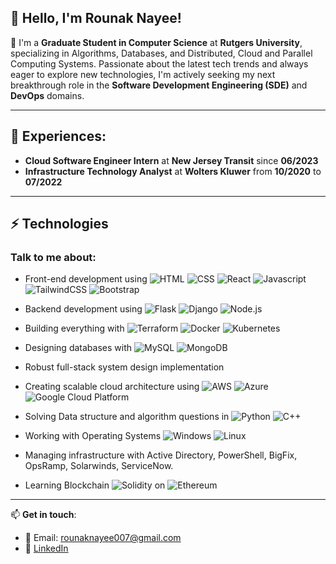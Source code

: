 ## 👋 Hello, I'm Rounak Nayee!

🏫 I'm a **Graduate Student in Computer Science** at **Rutgers University**, specializing in Algorithms, Databases, and Distributed, Cloud and Parallel Computing Systems. Passionate about the latest tech trends and always eager to explore new technologies, I'm actively seeking my next breakthrough role in the **Software Development Engineering (SDE)** and **DevOps** domains. 

---
## 🌟 Experiences:
- **Cloud Software Engineer Intern** at **New Jersey Transit** since **06/2023**
- **Infrastructure Technology Analyst** at **Wolters Kluwer** from **10/2020** to **07/2022**
---
<!--
### ⚡ Technologies
Talk to me about:
- Front-end development using **HTML, Javascript, CSS, Bootstrap**.
- Backend development using **Flask, Django, Node.js**.
- Building Everything with **Terraform, Docker, Kubernetes**
- Designing Databases with **MySQL, MongDB**.
- Robust full-stack system design implementation.
- Creating scalable cloud architecture using **AWS & Azure Cloud**.
- Solving Data structure and algorithm questions in **Python & C++**.
- Working with all things Infrastructure **Windows, Linux, Active Directory, PowerShell, BigFix, OpsRamp, Solarwinds, ServiceNow**
- Learning Buzzing technologies **Solidity on Ethereum**
--->
## ⚡ Technologies

### Talk to me about:

- Front-end development using ![HTML](https://img.shields.io/badge/HTML-E34F26?style=for-the-badge&logo=html5&logoColor=white) ![CSS](https://img.shields.io/badge/CSS-1572B6?&style=for-the-badge&logo=css3&logoColor=white) ![React](https://img.shields.io/badge/React.js-61DAFB?style=for-the-badge&logo=react&logoColor=black)  ![Javascript](https://img.shields.io/badge/JavaScript-323330?style=for-the-badge&logo=javascript&logoColor=F7DF1E) ![TailwindCSS](https://img.shields.io/badge/TailwindCSS-38B2AC?style=for-the-badge&logo=tailwind-css&logoColor=white) ![Bootstrap](https://img.shields.io/badge/Bootstrap-7952B3?style=for-the-badge&logo=bootstrap&logoColor=white)
- Backend development using ![Flask](https://img.shields.io/badge/Flask-000000?style=for-the-badge&logo=flask&logoColor=white)  ![Django](https://img.shields.io/badge/Django-092E20?style=for-the-badge&logo=django&logoColor=green)  ![Node.js](https://img.shields.io/badge/Node.js-43853D?style=for-the-badge&logo=node.js&logoColor=white)
- Building everything with ![Terraform](https://img.shields.io/badge/Terraform-623CE4?style=for-the-badge&logo=terraform&logoColor=white)  ![Docker](https://img.shields.io/badge/Docker-2CA5E0?style=for-the-badge&logo=docker&logoColor=white)  ![Kubernetes](https://img.shields.io/badge/Kubernetes-326ce5.svg?&style=for-the-badge&logo=kubernetes&logoColor=white)
- Designing databases with ![MySQL](https://img.shields.io/badge/MySQL-00000F?style=for-the-badge&logo=mysql&logoColor=white)  ![MongoDB](https://img.shields.io/badge/MongoDB-4EA94B?style=for-the-badge&logo=mongodb&logoColor=white)
- Robust full-stack system design implementation
- Creating scalable cloud architecture using ![AWS](https://img.shields.io/badge/Amazon_AWS-232F3E?style=for-the-badge&logo=amazon-aws&logoColor=white)  ![Azure](https://img.shields.io/badge/Azure-0089D6?style=for-the-badge&logo=microsoft-azure&logoColor=white) ![Google Cloud Platform](https://img.shields.io/badge/Google%20Cloud-4285F4?style=for-the-badge&logo=google-cloud&logoColor=white)

- Solving Data structure and algorithm questions in ![Python](https://img.shields.io/badge/Python-3776AB?style=for-the-badge&logo=python&logoColor=white)  ![C++](https://img.shields.io/badge/C++-00599C?style=for-the-badge&logo=cplusplus&logoColor=white)
- Working with Operating Systems ![Windows](https://img.shields.io/badge/Windows-0078D6?style=for-the-badge&logo=windows&logoColor=white)  ![Linux](https://img.shields.io/badge/Linux-FCC624?style=for-the-badge&logo=linux&logoColor=black)
- Managing infrastructure with Active Directory, PowerShell, BigFix, OpsRamp, Solarwinds, ServiceNow.
- Learning Blockchain ![Solidity](https://img.shields.io/badge/Solidity-363636?style=for-the-badge&logo=solidity&logoColor=white) on ![Ethereum](https://img.shields.io/badge/Ethereum-3C3C3D?style=for-the-badge&logo=ethereum&logoColor=white)
---

📫 **Get in touch**:
- 📧 Email: [rounaknayee007@gmail.com](mailto:rounaknayee007@gmail.com)
- 🔗 [LinkedIn](https://www.linkedin.com/in/rounaknayee/)



<!---
Rounaknayee/Rounaknayee is a ✨ special ✨ repository because its `README.md` (this file) appears on your GitHub profile.
You can click the Preview link to take a look at your changes.
--->
